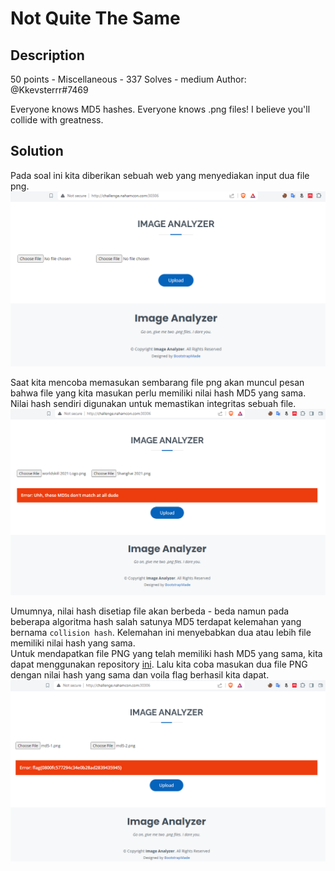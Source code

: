 # Not Quite The Same
## Description
50 points - Miscellaneous - 337 Solves - medium
Author: @Kkevsterrr#7469

Everyone knows MD5 hashes. Everyone knows .png files! I believe you'll collide with greatness.

## Solution
Pada soal ini kita diberikan sebuah web yang menyediakan input dua file png.
![](img/img-1.png)

Saat kita mencoba memasukan sembarang file png akan muncul pesan bahwa file yang kita masukan perlu memiliki nilai hash MD5 yang sama. Nilai hash sendiri digunakan untuk memastikan integritas sebuah file. 
![](img/img-2.png)

Umumnya, nilai hash disetiap file akan berbeda - beda namun pada beberapa algoritma hash salah satunya MD5 terdapat kelemahan yang bernama `collision hash`. Kelemahan ini menyebabkan dua atau lebih file memiliki nilai hash yang sama. <br/>
Untuk mendapatkan file PNG yang telah memiliki hash MD5 yang sama, kita dapat menggunakan repository <a href="https://github.com/corkami/collisions/blob/master/examples/free/README.md">ini</a>. Lalu kita coba masukan dua file PNG dengan nilai hash yang sama dan voila flag berhasil kita dapat.
![](img/img-3.png)
